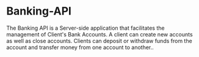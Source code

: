 # Banking-API
The Banking API is a Server-side application that facilitates the management of Client's Bank Accounts. A client can create new accounts as well as close accounts. Clients can deposit or withdraw funds from the account and transfer money from one account to another..
